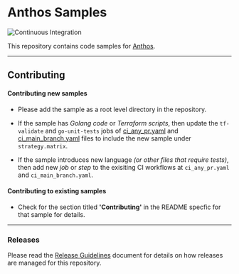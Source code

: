 # Anthos Samples

![Continuous Integration](https://github.com/GoogleCloudPlatform/anthos-samples/workflows/Continuous%20Integration%20-%20Main/Release/badge.svg)

This repository contains code samples for [Anthos](https://cloud.google.com/anthos/docs).

---

## Contributing

#### Contributing new samples
- Please add the sample as a root level directory in the repository.

- If the sample has _Golang code_ or _Terraform scripts_, then update the `tf-validate` and `go-unit-tests` jobs of [ci_any_pr.yaml](/.github/workflows/ci_any_pr.yaml) and [ci_main_branch.yaml](/.github/workflows/ci_main_branch.yaml) files to include the new sample under `strategy.matrix`.

- If the sample introduces new language _(or other files that require tests)_, then add new _job_ or _step_ to the exisiting CI workflows at `ci_any_pr.yaml` and `ci_main_branch.yaml`.

#### Contributing to existing samples
- Check for the section titled **'Contributing'** in the README specfic for that sample for details.

---
### Releases
Please read the [Release Guidelines](/.github/release.md) document for details on how releases are managed for this repository.
